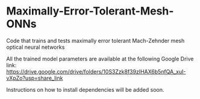 # Maximally-Error-Tolerant-Mesh-ONNs
Code that trains and tests maximally error tolerant Mach-Zehnder mesh optical neural networks 

All the trained model parameters are available at the following Google Drive link:
https://drive.google.com/drive/folders/10S3Zzk8f39zIHAX6b5nfQA_xuI-vXpZo?usp=share_link

Instructions on how to install dependencies will be added soon.
